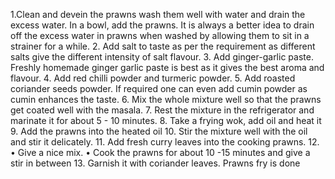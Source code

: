 1.Clean and devein the prawns wash them well with water and drain the excess water. In a bowl, add the prawns. It is always a better idea to drain off the excess water in prawns when washed by allowing them to sit in a strainer for a while.
2. Add salt to taste as per the requirement as different salts give the different intensity of salt flavour.
3. Add ginger-garlic paste. Freshly homemade ginger garlic paste is best as it gives the best aroma and flavour.
4. Add red chilli powder and turmeric powder.
5. Add roasted coriander seeds powder. If required one can even add cumin powder as cumin enhances the taste.
6. Mix the whole mixture well so that the prawns get coated well with the masala.
7. Rest the mixture in the refrigerator and marinate it for about 5 - 10 minutes.
8. Take a frying wok, add oil and heat it
9. Add the prawns into the heated oil
10. Stir the mixture well with the oil and stir it delicately.
11. Add fresh curry leaves into the cooking prawns.
12.	•	Give a nice mix.
	•	Cook the prawns for about 10 -15 minutes and give a stir in between
13. Garnish it with coriander leaves. Prawns fry is done
